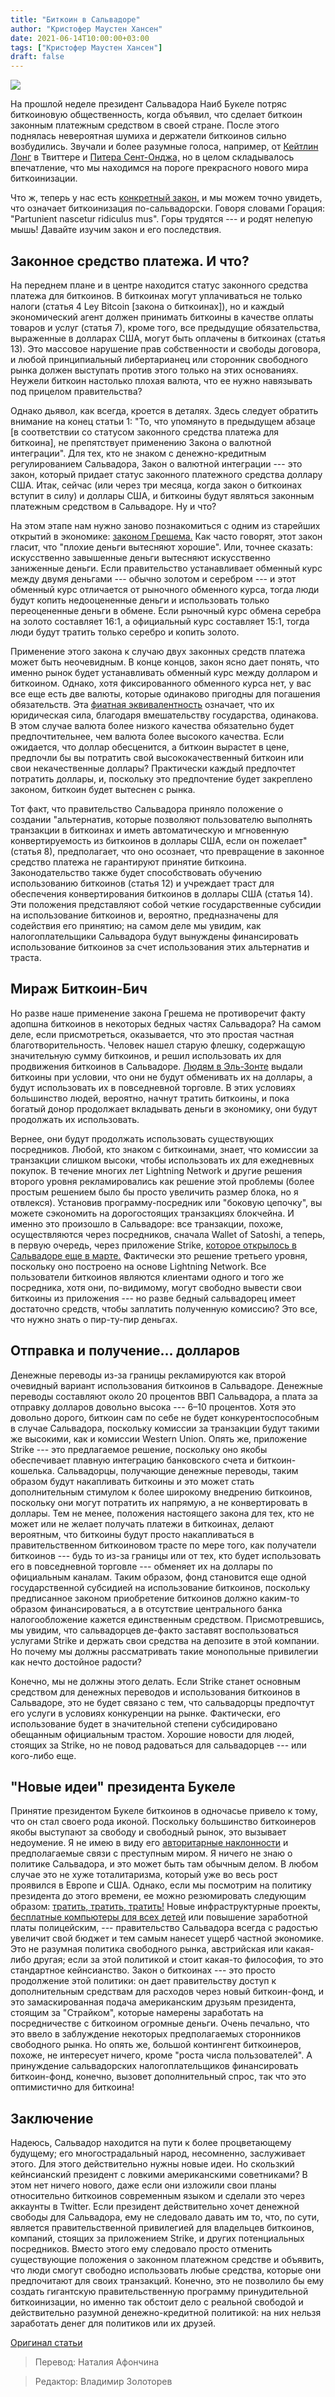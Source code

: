 ```yaml
---
title: "Биткоин в Сальвадоре"
author: "Кристофер Маустен Хансен"
date: 2021-06-14T10:00:00+03:00
tags: ["Кристофер Маустен Хансен"]
draft: false
---
```

![](https://cdn.mises.org/styles/slideshow/s3/static-page/img/bitcoin-and-dollars-wire.jpg?itok=MOrQ0WAU)

На прошлой неделе президент Сальвадора Наиб Букеле потряс биткоиновую общественность, когда объявил, что сделает биткоин законным платежным средством в своей стране. После этого поднялась  невероятная шумиха и держатели биткоинов сильно возбудились. Звучали и более разумные голоса, например, от [Кейтлин Лонг](https://twitter.com/CaitlinLong_/status/1401334421773504517) в Твиттере и [Питера Сент-Онджа,](https://mises.org/power-market/el-salvador-blazes-path-bitcoinization) но в целом складывалось впечатление, что мы находимся на пороге прекрасного нового мира биткоинизации.

Что ж, теперь у нас есть [конкретный закон,](https://twitter.com/nayibbukele/status/1402446890466217985) и мы можем точно увидеть, что означает биткоинизация по-сальвадорски. Говоря словами Горация: "Partunient nascetur ridiculus mus". Горы трудятся --- и родят нелепую мышь! Давайте изучим закон и его последствия.

## Законное средство платежа. И что?

На переднем плане и в центре находится статус законного средства платежа для биткоинов. В биткоинах могут уплачиваться не только налоги (статья 4 Ley Bitcoin [закона о биткоинах]), но и каждый экономический агент должен принимать биткоины в качестве оплаты товаров и услуг (статья 7), кроме того, все предыдущие обязательства, выраженные в долларах США, могут быть оплачены в биткоинах (статья 13). Это массовое нарушение прав собственности и свободы договора, и любой принципиальный либертарианец или сторонник свободного рынка должен выступать против этого только на этих основаниях. Неужели биткоин настолько плохая валюта, что ее нужно навязывать под прицелом правительства?

Однако дьявол, как всегда, кроется в деталях. Здесь следует обратить внимание на конец статьи 1: "То, что упомянуто в предыдущем абзаце [в соответствии со статусом законного средства платежа для биткоина], не препятствует применению Закона о валютной интеграции". Для тех, кто не знаком с денежно-кредитным регулированием Сальвадора, Закон о валютной интеграции --- это закон, который придает статус законного платежного средства доллару США. Итак, сейчас (или через три месяца, когда закон о биткоинах вступит в силу) и доллары США, и биткоины будут являться законным платежным средством в Сальвадоре. Ну и что?

На этом этапе нам нужно заново познакомиться с одним из старейших открытий в экономике: [законом Грешема.](https://wiki.mises.org/wiki/Gresham%27s_Law) Как часто говорят, этот закон гласит, что "плохие деньги вытесняют хорошие". Или, точнее сказать: искусственно завышенные деньги вытесняют искусственно заниженные деньги. Если правительство устанавливает обменный курс между двумя деньгами --- обычно золотом и серебром --- и этот обменный курс отличается от рыночного обменного курса, тогда люди будут копить недооцененные деньги и использовать только переоцененные деньги в обмене. Если рыночный курс обмена серебра на золото составляет 16:1, а официальный курс составляет 15:1, тогда люди будут тратить только серебро и копить золото.

Применение этого закона к случаю двух законных средств платежа может быть неочевидным. В конце концов, закон ясно дает понять, что именно рынок будет устанавливать обменный курс между долларом и биткоином. Однако, хотя фиксированного обменного курса нет, у вас все еще есть две валюты, которые одинаково пригодны для погашения обязательств. Эта [фиатная эквивалентность](https://mises.org/library/legal-tender-laws-and-fractional-reserve-banking-0) означает, что их юридическая сила, благодаря вмешательству государства, одинакова. В этом случае валюта более низкого качества обязательно будет предпочтительнее, чем валюта более высокого качества. Если ожидается, что доллар обесценится, а биткоин вырастет в цене, предпочли бы вы потратить свой высококачественный биткоин или свои некачественные доллары? Практически каждый предпочтет потратить доллары, и, поскольку это предпочтение будет закреплено законом, биткоин будет вытеснен с рынка.

Тот факт, что правительство Сальвадора приняло положение о создании "альтернатив, которые позволяют пользователю выполнять транзакции в биткоинах и иметь автоматическую и мгновенную конвертируемость из биткоинов в доллары США, если он пожелает" (статья 8), предполагает, что оно осознает, что превращение в законное средство платежа не гарантируют принятие биткоина. Законодательство также будет способствовать обучению использованию биткоинов (статья 12) и учреждает траст для обеспечения конвертирования биткоинов в доллары США (статья 14). Эти положения представляют собой четкие государственные субсидии на использование биткоинов и, вероятно, предназначены для содействия его принятию; на самом деле мы увидим, как налогоплательщики Сальвадора будут вынуждены финансировать использование биткоинов за счет использования этих альтернатив и траста.

## Мираж Биткоин-Бич

Но разве наше применение закона Грешема не противоречит факту адопшна биткоинов в некоторых бедных частях Сальвадора? На самом деле, если присмотреться, оказывается, что это простая частная благотворительность. Человек нашел старую флешку, содержащую значительную сумму биткоинов, и решил использовать их для продвижения биткоинов в Сальвадоре. [Людям в Эль-Зонте](https://www.forbes.com/sites/tatianakoffman/2020/07/14/this-el-salvador-village-adopts-bitcoin-as-money/?sh=16f9bee62044) выдали биткоины при условии, что они не будут обменивать их на доллары, а будут использовать их в повседневной торговле. В этих условиях большинство людей, вероятно, начнут тратить биткоины, и пока богатый донор продолжает вкладывать деньги в экономику, они будут продолжать их использовать.

Вернее, они будут продолжать использовать существующих посредников. Любой, кто знаком с биткоинами, знает, что комиссии за транзакции слишком высоки, чтобы использовать их для ежедневных покупок. В течение многих лет Lightning Network и другие решения второго уровня рекламировались как решение этой проблемы (более простым решением было бы просто увеличить размер блока, но я отвлекся). Установив программу-посредник или "боковую цепочку", вы можете сэкономить на дорогостоящих транзакциях блокчейна. И именно это произошло в Сальвадоре: все транзакции, похоже, осуществляются через посредников, сначала Wallet of Satoshi, а теперь, в первую очередь, через приложение Strike, [которое открылось в Сальвадоре еще в марте.](https://www.coindesk.com/strike-launches-bitcoin-lightning-payment-app-in-el-salvador-full-eu-support-is-next) Фактически это решение третьего уровня, поскольку оно построено на основе Lightning Network. Все пользователи биткоинов являются клиентами одного и того же посредника, хотя они, по-видимому, могут свободно вывести свои биткоины из приложения --- но разве бедный сальвадорец имеет достаточно средств, чтобы заплатить полученную комиссию? Это все, что нужно знать о пир-ту-пир деньгах.

## Отправка и получение… долларов

Денежные переводы из-за границы рекламируются как второй очевидный вариант использования биткоинов в Сальвадоре. Денежные переводы составляют около 20 процентов ВВП Сальвадора, а плата за отправку долларов довольно высока --- 6–10 процентов. Хотя это довольно дорого, биткоин сам по себе не будет конкурентоспособным в случае Сальвадора, поскольку комиссии за транзакции будут такими же высокими, как и комиссии Western Union. Опять же, приложение Strike --- это предлагаемое решение, поскольку оно якобы обеспечивает плавную интеграцию банковского счета и биткоин-кошелька. Сальвадорцы, получающие денежные переводы, таким образом будут накапливать биткоины и это может стать дополнительным стимулом к более широкому внедрению биткоинов, поскольку они могут потратить их напрямую, а не конвертировать в доллары. Тем не менее, положения настоящего закона для тех, кто не может или не желает получать платежи в биткоинах, делают вероятным, что биткоины будут просто накапливаться в правительственном биткоиновом трасте по мере того, как получатели биткоинов --- будь то из-за границы или от тех, кто будет использовать его в повседневной торговле --- обменяет их на доллары по официальным каналам. Таким образом, фонд становится еще одной государственной субсидией на использование биткоинов, поскольку предписанное законом приобретение биткоинов должно каким-то образом финансироваться, а в отсутствие центрального банка налогообложение кажется единственным средством. Присмотревшись, мы увидим, что сальвадорцев де-факто заставят воспользоваться услугами Strike и держать свои средства на депозите в этой компании. Но почему мы должны рассматривать такие монопольные привилегии как нечто достойное радости?

Конечно, мы не должны этого делать. Если Strike станет основным средством для денежных переводов и использования биткоинов в Сальвадоре, это не будет связано с тем, что сальвадорцы предпочтут его услуги в условиях конкуренции на рынке. Фактически, его использование будет в значительной степени субсидировано обещанным официальным трастом. Хорошие новости для людей, стоящих за Strike, но не повод радоваться для сальвадорцев --- или кого-либо еще.

## "Новые идеи" президента Букеле

Принятие президентом Букеле биткоинов в одночасье привело к тому, что он стал своего рода иконой. Поскольку большинство биткоинеров якобы выступают за свободу и свободный рынок, это вызывает недоумение. Я не имею в виду его [авторитарные наклонности](https://www.bbc.com/news/world-latin-america-51439020) и предполагаемые связи с преступным миром. Я ничего не знаю о политике Сальвадора, и это может быть там обычным делом. В любом случае это не хуже тоталитаризма, который уже во весь рост проявился в Европе и США. Однако, если мы посмотрим на политику президента до этого времени, ее можно резюмировать следующим образом: [тратить, тратить, тратить!](https://twitter.com/LuisHasbun/status/1402737353517580294) Новые инфраструктурные проекты, [бесплатные компьютеры для всех детей](https://elsalvadorinfo.net/el-salvadors-government-to-give-computers-to-all-students-in-public-schools/) или повышение заработной платы полицейским, --- правительство Сальвадора всегда с радостью увеличит свой бюджет и тем самым нанесет ущерб частной экономике. Это не разумная политика свободного рынка, австрийская или какая-либо другая; если за этой политикой и стоит какая-то философия, то это стандартное кейнсианство. Закон о биткоинах --- это просто продолжение этой политики: он дает правительству доступ к дополнительным средствам для расходов через новый биткоин-фонд, и это замаскированная подача американским друзьям президента, стоящим за "Страйком", которые намерены заработать на посредничестве с биткоином огромные деньги. Очень печально, что это ввело в заблуждение некоторых предполагаемых сторонников свободного рынка. Но опять же, большой контингент биткоинеров, похоже, не интересует ничего, кроме "роста числа пользователей". А принуждение сальвадорских налогоплательщиков финансировать биткоин-фонд, конечно, вызовет дополнительный спрос, так что это оптимистично для биткоина!

## Заключение

Надеюсь, Сальвадор находится на пути к более процветающему будущему; его многострадальный народ, несомненно, заслуживает этого. Для этого действительно нужны новые идеи. Но скользкий кейнсианский президент с ловкими американскими советниками? В этом нет ничего нового, даже если они изложили свои планы относительно биткоинов современным языком и сделали это через аккаунты в Twitter. Если президент действительно хочет денежной свободы для Сальвадора, ему не следовало давать им то, что, по сути, является правительственной привилегией для владельцев биткоинов, компаний, стоящих за приложением Strike, и других потенциальных посредников. Вместо этого ему следовало просто отменить существующие положения о законном платежном средстве и объявить, что люди смогут свободно использовать любые средства, которые они предпочитают для своих транзакций. Конечно, это не позволило бы ему создать гигантскую правительственную программу принудительной биткоинизации, но именно так обстоит дело с реальной свободой и действительно разумной денежно-кредитной политикой: на них нельзя заработать денег для политиков или их друзей.

[Оригинал статьи](https://mises.org/wire/bitcoins-el-salvador-option)

> Перевод: Наталия Афончина

> Редактор: Владимир Золоторев
